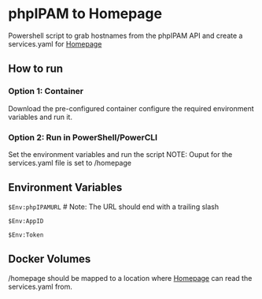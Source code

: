 # phpIPAM to Homepage
Powershell script to grab hostnames from the phpIPAM API and create a services.yaml for [Homepage](https://gethomepage.dev/)

## How to run

### Option 1: Container

Download the pre-configured container configure the required environment variables and run it.

### Option 2: Run in PowerShell/PowerCLI

Set the environment variables and run the script
NOTE: Ouput for the services.yaml file is set to /homepage

## Environment Variables

`$Env:phpIPAMURL`         # Note: The URL should end with a trailing slash

`$Env:AppID`

`$Env:Token`

## Docker Volumes

/homepage should be mapped to a location where [Homepage](https://gethomepage.dev/) can read the services.yaml from.
